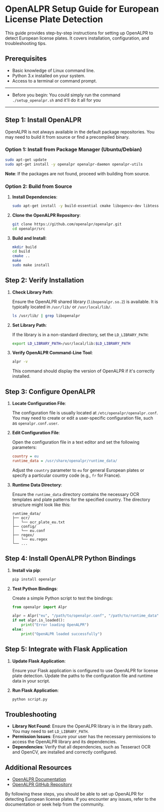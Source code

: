 # OpenALPR Setup Guide for European License Plate Detection

This guide provides step-by-step instructions for setting up OpenALPR to detect European license plates. It covers installation, configuration, and troubleshooting tips.

## Prerequisites

- Basic knowledge of Linux command line.
- Python 3.x installed on your system.
- Access to a terminal or command prompt.

---
 - Before you begin: You could simply run the command `./setup_openalpr.sh` and it'll do it all for you
---

## Step 1: Install OpenALPR

OpenALPR is not always available in the default package repositories. You may need to build it from source or find a precompiled binary.

### Option 1: Install from Package Manager (Ubuntu/Debian)

```bash
sudo apt-get update
sudo apt-get install -y openalpr openalpr-daemon openalpr-utils
```

**Note**: If the packages are not found, proceed with building from source.

### Option 2: Build from Source

1. **Install Dependencies**:

   ```bash
   sudo apt-get install -y build-essential cmake libopencv-dev libtesseract-dev liblog4cplus-dev
   ```

2. **Clone the OpenALPR Repository**:

   ```bash
   git clone https://github.com/openalpr/openalpr.git
   cd openalpr/src
   ```

3. **Build and Install**:

   ```bash
   mkdir build
   cd build
   cmake ..
   make
   sudo make install
   ```

## Step 2: Verify Installation

1. **Check Library Path**:

   Ensure the OpenALPR shared library (`libopenalpr.so.2`) is available. It is typically located in `/usr/lib/` or `/usr/local/lib/`.

   ```bash
   ls /usr/lib/ | grep libopenalpr
   ```

2. **Set Library Path**:

   If the library is in a non-standard directory, set the `LD_LIBRARY_PATH`:

   ```bash
   export LD_LIBRARY_PATH=/usr/local/lib:$LD_LIBRARY_PATH
   ```

3. **Verify OpenALPR Command-Line Tool**:

   ```bash
   alpr -v
   ```

   This command should display the version of OpenALPR if it's correctly installed.

## Step 3: Configure OpenALPR

1. **Locate Configuration File**:

   The configuration file is usually located at `/etc/openalpr/openalpr.conf`. You may need to create or edit a user-specific configuration file, such as `openalpr.conf.user`.

2. **Edit Configuration File**:

   Open the configuration file in a text editor and set the following parameters:

   ```ini
   country = eu
   runtime_data = /usr/share/openalpr/runtime_data/
   ```

   Adjust the `country` parameter to `eu` for general European plates or specify a particular country code (e.g., `fr` for France).

3. **Runtime Data Directory**:

   Ensure the `runtime_data` directory contains the necessary OCR templates and plate patterns for the specified country. The directory structure might look like this:

   ```
   runtime_data/
   ├── ocr/
   │   └── ocr_plate_eu.txt
   ├── config/
   │   └── eu.conf
   ├── regex/
   │   └── eu.regex
   └── ...
   ```

## Step 4: Install OpenALPR Python Bindings

1. **Install via pip**:

   ```bash
   pip install openalpr
   ```

2. **Test Python Bindings**:

   Create a simple Python script to test the bindings:

   ```python
   from openalpr import Alpr

   alpr = Alpr("eu", "/path/to/openalpr.conf", "/path/to/runtime_data")
   if not alpr.is_loaded():
       print("Error loading OpenALPR")
   else:
       print("OpenALPR loaded successfully")
   ```

## Step 5: Integrate with Flask Application

1. **Update Flask Application**:

   Ensure your Flask application is configured to use OpenALPR for license plate detection. Update the paths to the configuration file and runtime data in your script.

2. **Run Flask Application**:

   ```bash
   python script.py
   ```

## Troubleshooting

- **Library Not Found**: Ensure the OpenALPR library is in the library path. You may need to set `LD_LIBRARY_PATH`.
- **Permission Issues**: Ensure your user has the necessary permissions to access the OpenALPR library and its dependencies.
- **Dependencies**: Verify that all dependencies, such as Tesseract OCR and OpenCV, are installed and correctly configured.

## Additional Resources

- [OpenALPR Documentation](https://doc.openalpr.com/)
- [OpenALPR GitHub Repository](https://github.com/openalpr/openalpr)

By following these steps, you should be able to set up OpenALPR for detecting European license plates. If you encounter any issues, refer to the documentation or seek help from the community.